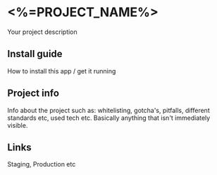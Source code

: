 # <%=PROJECT_NAME%>

Your project description

## Install guide

How to install this app / get it running


## Project info 

Info about the project such as: whitelisting, gotcha's, pitfalls, different standards etc, used tech etc. Basically anything that isn't immediately visible.


## Links

Staging, Production etc



